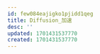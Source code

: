 ```yaml
---
id: few084eajigko1pjidd1qeg
title: Diffusion_加速
desc: ''
updated: 1701431537770
created: 1701431537770
---
```

